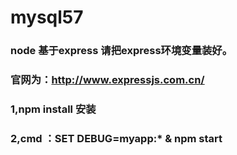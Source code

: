 # mysql57
### node 基于express 请把express环境变量装好。
### 官网为：http://www.expressjs.com.cn/
### 1,npm install 安装
### 2,cmd ：SET DEBUG=myapp:* & npm start

